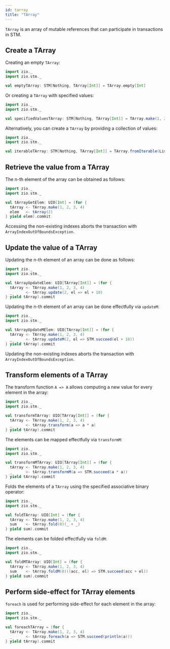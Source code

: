 ```yaml
---
id: tarray
title: "TArray"
---
```


`TArray` is an array of mutable references that can participate in transactions in STM.

## Create a TArray

Creating an empty `TArray`:

```scala mdoc:silent
import zio._
import zio.stm._

val emptyTArray: STM[Nothing, TArray[Int]] = TArray.empty[Int]
```

Or creating a `TArray` with specified values:

```scala mdoc:silent
import zio._
import zio.stm._

val specifiedValuesTArray: STM[Nothing, TArray[Int]] = TArray.make(1, 2, 3)
```

Alternatively, you can create a `TArray` by providing a collection of values:

```scala mdoc:silent
import zio._
import zio.stm._

val iterableTArray: STM[Nothing, TArray[Int]] = TArray.fromIterable(List(1, 2, 3))
```

## Retrieve the value from a TArray

The n-th element of the array can be obtained as follows:

```scala mdoc:silent
import zio._
import zio.stm._

val tArrayGetElem: UIO[Int] = (for {
  tArray <- TArray.make(1, 2, 3, 4)
  elem   <- tArray(2)
} yield elem).commit
```

Accessing the non-existing indexes aborts the transaction with `ArrayIndexOutOfBoundsException`.

## Update the value of a TArray

Updating the n-th element of an array can be done as follows:

```scala mdoc:silent
import zio._
import zio.stm._

val tArrayUpdateElem: UIO[TArray[Int]] = (for {
  tArray <- TArray.make(1, 2, 3, 4)
  _      <- tArray.update(2, el => el + 10)
} yield tArray).commit
```

Updating the n-th element of an array can be done effectfully via `updateM`:

```scala mdoc:silent
import zio._
import zio.stm._

val tArrayUpdateMElem: UIO[TArray[Int]] = (for {
  tArray <- TArray.make(1, 2, 3, 4)
  _      <- tArray.updateM(2, el => STM.succeed(el + 10))
} yield tArray).commit
```

Updating the non-existing indexes aborts the transaction with `ArrayIndexOutOfBoundsException`.

## Transform elements of a TArray

The transform function `A => A` allows computing a new value for every element in the array: 

```scala mdoc:silent
import zio._
import zio.stm._

val transformTArray: UIO[TArray[Int]] = (for {
  tArray <- TArray.make(1, 2, 3, 4)
  _      <- tArray.transform(a => a * a)
} yield tArray).commit
```

The elements can be mapped effectfully via `transformM`:

```scala mdoc:silent
import zio._
import zio.stm._

val transformMTArray: UIO[TArray[Int]] = (for {
  tArray <- TArray.make(1, 2, 3, 4)
  _      <- tArray.transformM(a => STM.succeed(a * a))
} yield tArray).commit
```

Folds the elements of a `TArray` using the specified associative binary operator:

```scala mdoc:silent
import zio._
import zio.stm._

val foldTArray: UIO[Int] = (for {
  tArray <- TArray.make(1, 2, 3, 4)
  sum    <- tArray.fold(0)(_ + _)
} yield sum).commit
```

The elements can be folded effectfully via `foldM`:

```scala mdoc:silent
import zio._
import zio.stm._

val foldMTArray: UIO[Int] = (for {
  tArray <- TArray.make(1, 2, 3, 4)
  sum    <- tArray.foldM(0)((acc, el) => STM.succeed(acc + el))
} yield sum).commit
```

## Perform side-effect for TArray elements

`foreach` is used for performing side-effect for each element in the array:

```scala mdoc:silent
import zio._
import zio.stm._

val foreachTArray = (for {
  tArray <- TArray.make(1, 2, 3, 4)
  _      <- tArray.foreach(a => STM.succeed(println(a)))
} yield tArray).commit
```

